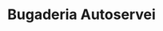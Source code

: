 ---
title: "Bugaderia Autoservei"
url: /lhospitalet-de-llobregat/bugaderia-autoservei-avinguda-de-la-mare-de-deu-de-bellvitge/
shop: lavandería
---